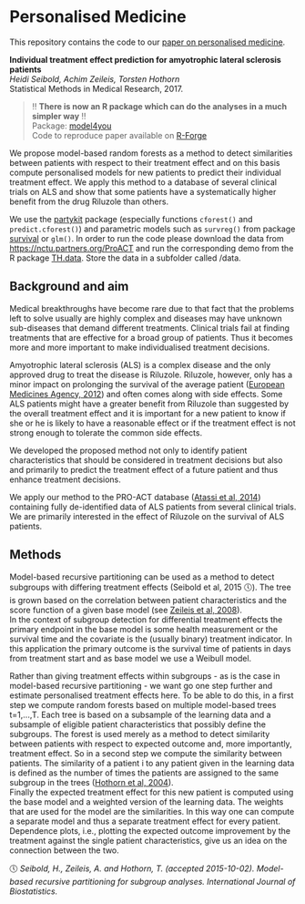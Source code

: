 # Personalised Medicine

This repository contains the code to our [paper on personalised medicine](http://journals.sagepub.com/doi/10.1177/0962280217693034).

**Individual treatment effect prediction for amyotrophic lateral sclerosis patients**   
*Heidi Seibold, Achim Zeileis, Torsten Hothorn*   
Statistical Methods in Medical Research, 2017.

> :bangbang: **There is now an R package which can do the analyses in a much simpler way** :bangbang:   
> Package: [model4you](https://CRAN.R-project.org/package=model4you)   
> Code to reproduce paper available on [R-Forge](https://r-forge.r-project.org/scm/viewvc.php/pkg/model4you/inst/reproducing_papers/?root=partykit)

We propose model-based random forests as a method to detect
similarities between patients with respect to their treatment effect
and on this basis compute personalised models for new patients to
predict their individual treatment effect.  We apply this method to a
database of several clinical trials on ALS and show that some patients
have a systematically higher benefit from the drug Riluzole than
others. 

We use the [partykit](https://cran.r-project.org/web/packages/partykit) package (especially functions `cforest()` and `predict.cforest()`) and parametric 
models such as `survreg()` from package [survival](https://cran.r-project.org/web/packages/survival) or `glm()`.
In order to run the code please download the data from https://nctu.partners.org/ProACT and run the
corresponding demo from the R package [TH.data](https://cran.r-project.org/web/packages/TH.data). Store the data in a subfolder called /data.


## Background and aim
Medical breakthroughs have become rare due to that fact that the problems left
to solve usually are highly complex and diseases may have unknown sub-diseases
that demand different treatments. Clinical trials fail at finding treatments
that are effective for a broad group of patients. Thus it becomes more and more
important to make individualised treatment decisions.

Amyotrophic lateral sclerosis (ALS) is a complex disease and the only approved
drug to treat the disease is Riluzole. Riluzole, however, only has a minor
impact on prolonging the survival of the average patient 
([European Medicines Agency, 2012](http://www.ema.europa.eu/docs/en_GB/document_library/EPAR_-_Summary_for_the_public/human/002622/WC500127609.pdf)) 
and often comes along with side effects.  Some ALS patients might
have a greater benefit from Riluzole than suggested by the overall treatment
effect and it is important for a new patient to know if she or he is likely to
have a reasonable effect or if the treatment effect is not strong enough to
tolerate the common side effects.

We developed the proposed method not only to identify patient characteristics
that should be considered in treatment decisions but also and primarily to
predict the treatment effect of a future patient and thus enhance treatment
decisions.

We apply our method to the PRO-ACT database 
([Atassi et al, 2014](https://doi.org/10.1212/WNL.0000000000000951)) containing
fully de-identified data of ALS patients from several clinical trials. We 
are primarily interested in the effect of Riluzole on the survival of ALS
patients. 


## Methods
Model-based recursive partitioning can be used as a method to detect subgroups
with differing treatment effects (Seibold et al, 2015 :clock5:).  The tree is grown
based on the correlation between patient characteristics and the score function
of a given base model (see [Zeileis et al, 2008](https://doi.org/10.1198/106186008X319331)).  
In the context of subgroup
detection for differential treatment effects the primary endpoint in the base
model is some health measurement or the survival time and the covariate is the
(usually binary) treatment indicator.  In this application the primary outcome
is the survival time of patients in days from treatment start and as base model
we use a Weibull model.  

Rather than giving treatment effects within subgroups - as is the case in
model-based recursive partitioning - we want go one step further and estimate
personalised treatment effects here. To be able to do this, in a first step we
compute random forests based on multiple model-based trees t=1,...,T. Each
tree is based on a subsample of the learning data and a
subsample of eligible patient characteristics that possibly define the
subgroups.  The forest is used merely as a method to detect similarity between
patients with respect to expected outcome and, more importantly, treatment
effect. So in a second step we compute the similarity between patients.  The
similarity of a patient i to any patient given in the learning data is
defined as the number of times the patients are assigned to the same subgroup
in the trees ([Hothorn et al, 2004](https://doi.org/10.1002/sim.1593)).  
Finally the expected treatment effect for this
new patient is computed using the base model and a weighted version of the
learning data.  The weights that are used for the model are the similarities.
In this way one can compute a separate model and thus a separate treatment
effect for every patient. 
Dependence plots, i.e., plotting the expected outcome improvement by the
treatment against the single patient characteristics, give us an idea on the
connection between the two. 




:clock5: *Seibold, H., Zeileis, A. and Hothorn, T. (accepted 2015-10-02). Model-based
recursive partitioning for subgroup analyses. International Journal of Biostatistics.*
